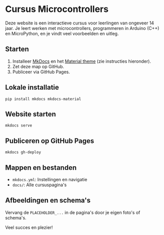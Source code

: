 # Cursus Microcontrollers

Deze website is een interactieve cursus voor leerlingen van ongeveer 14 jaar. Je leert werken met microcontrollers, programmeren in Arduino (C++) en MicroPython, en je vindt veel voorbeelden en uitleg.

## Starten

1. Installeer [MkDocs](https://www.mkdocs.org/) en het [Material theme](https://squidfunk.github.io/mkdocs-material/) (zie instructies hieronder).
2. Zet deze map op GitHub.
3. Publiceer via GitHub Pages.

## Lokale installatie

```shell
pip install mkdocs mkdocs-material
```

## Website starten

```shell
mkdocs serve
```

## Publiceren op GitHub Pages

```shell
mkdocs gh-deploy
```

## Mappen en bestanden
- `mkdocs.yml`: Instellingen en navigatie
- `docs/`: Alle cursuspagina's

## Afbeeldingen en schema's
Vervang de `PLACEHOLDER_...` in de pagina's door je eigen foto's of schema's.

Veel succes en plezier!
